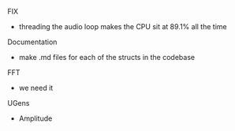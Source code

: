 FIX

- threading the audio loop makes the CPU sit at 89.1% all the time

Documentation

- make .md files for each of the structs in the codebase

FFT

- we need it

UGens

- Amplitude
